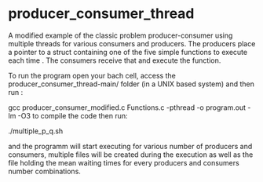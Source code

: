 # producer_consumer_thread
A modified example of the classic problem producer-consumer using multiple threads for various consumers and producers. The producers place a pointer to a struct containing one of the five simple functions to execute each time . The consumers receive that and execute the function. 

To run the program open your bach cell, access the producer_consumer_thread-main/ folder (in a UNIX based system) and then run : 

gcc producer_consumer_modified.c Functions.c -pthread -o program.out -lm -O3
to compile the code
then run:

./multiple_p_q.sh

and the programm will start executing for various number of producers and consumers, multiple files will be created during the execution as well as the file holding the mean waiting times for every producers and consumers number combinations.
